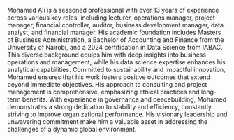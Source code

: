Mohamed Ali is a seasoned professional with over 13 years of experience across various key roles, including lecturer, operations manager, project manager, financial controller, auditor, business development manager, data analyst, and financial manager. His academic foundation includes Masters of Business Administration, a Bachelor of Accounting and Finance from the University of Nairobi, and a 2024 certification in Data Science from IABAC. This diverse background equips him with deep insights into business operations and management, while his data science expertise enhances his analytical capabilities.
Committed to sustainability and impactful innovation, Mohamed ensures that his work fosters positive outcomes that extend beyond immediate objectives. His approach to consulting and project management is comprehensive, emphasizing ethical practices and long-term benefits. With experience in governance and peacebuilding, Mohamed demonstrates a strong dedication to stability and efficiency, constantly striving to improve organizational performance. His visionary leadership and unwavering commitment make him a valuable asset in addressing the challenges of a dynamic global environment.

